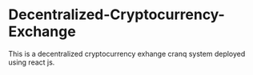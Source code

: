 # Decentralized-Cryptocurrency-Exchange
This is a decentralized cryptocurrency exhange cranq system deployed using react js. 
